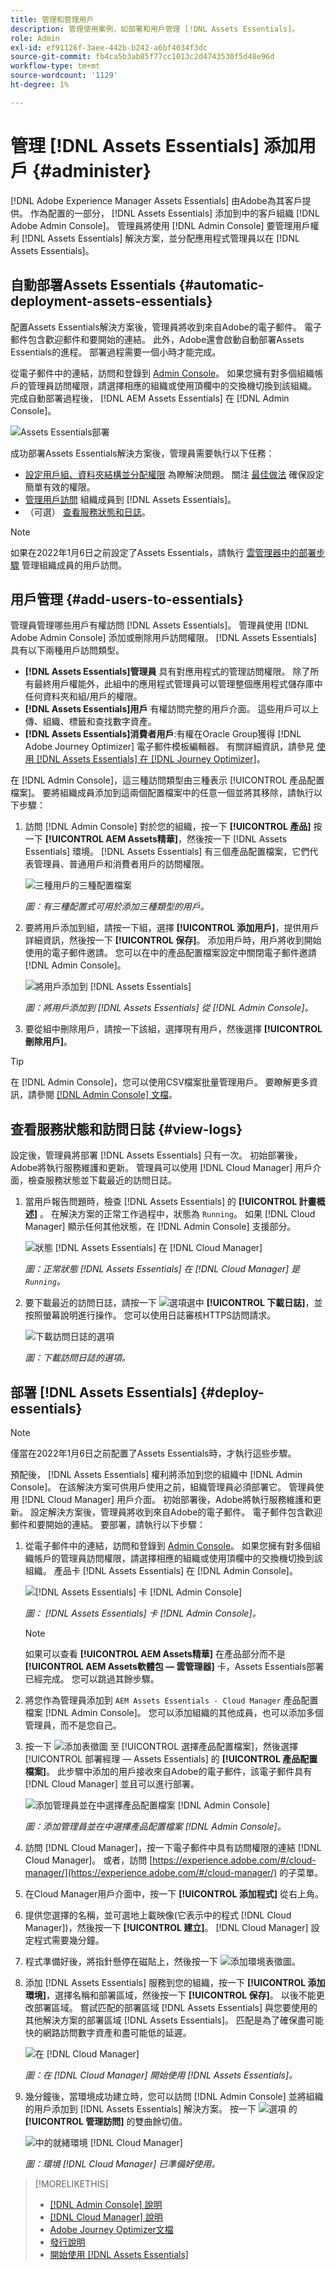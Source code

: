 ```yaml
---
title: 管理和管理用戶
description: 管理使用案例，如部署和用戶管理 [!DNL Assets Essentials]。
role: Admin
exl-id: ef91126f-3aee-442b-b242-a6bf4034f3dc
source-git-commit: fb4ca5b3ab85f77cc1013c2d4743530f5d48e96d
workflow-type: tm+mt
source-wordcount: '1129'
ht-degree: 1%

---
```


# 管理 [!DNL Assets Essentials] 添加用戶 {#administer}

[!DNL Adobe Experience Manager Assets Essentials] 由Adobe為其客戶提供。 作為配置的一部分， [!DNL Assets Essentials] 添加到中的客戶組織 [!DNL Adobe Admin Console]。 管理員將使用 [!DNL Admin Console] 要管理用戶權利 [!DNL Assets Essentials] 解決方案，並分配應用程式管理員以在 [!DNL Assets Essentials]。

## 自動部署Assets Essentials {#automatic-deployment-assets-essentials}

配置Assets Essentials解決方案後，管理員將收到來自Adobe的電子郵件。 電子郵件包含歡迎郵件和要開始的連結。 此外，Adobe還會啟動自動部署Assets Essentials的進程。 部署過程需要一個小時才能完成。

從電子郵件中的連結，訪問和登錄到 [Admin Console](https://adminconsole.adobe.com)。 如果您擁有對多個組織帳戶的管理員訪問權限，請選擇相應的組織或使用頂欄中的交換機切換到該組織。 完成自動部署過程後， [!DNL AEM Assets Essentials] 在 [!DNL Admin Console]。

![Assets Essentials部署](assets/assets-essentials-deployment.png)

成功部署Assets Essentials解決方案後，管理員需要執行以下任務：

* [設定用戶組、資料夾結構並分配權限](manage-permissions.md) 為瞭解決問題。 關注 [最佳做法](permission-management-best-practices.md) 確保設定簡單有效的權限。
* [管理用戶訪問](#add-users-to-essentials) 組織成員到 [!DNL Assets Essentials]。
* （可選） [查看服務狀態和日誌](#view-logs)。

>[!NOTE]
>
>如果在2022年1月6日之前設定了Assets Essentials，請執行 [雲管理器中的部署步驟](#deploy-essentials) 管理組織成員的用戶訪問。


## 用戶管理 {#add-users-to-essentials}

管理員管理哪些用戶有權訪問 [!DNL Assets Essentials]。 管理員使用 [!DNL Adobe Admin Console] 添加或刪除用戶訪問權限。 [!DNL Assets Essentials] 具有以下兩種用戶訪問類型。

* **[!DNL Assets Essentials]管理員** 具有對應用程式的管理訪問權限。 除了所有最終用戶權能外，此組中的應用程式管理員可以管理整個應用程式儲存庫中任何資料夾和組/用戶的權限。
* **[!DNL Assets Essentials]用戶** 有權訪問完整的用戶介面。 這些用戶可以上傳、組織、標籤和查找數字資產。
* **[!DNL Assets Essentials]消費者用戶**:有權在Oracle Group獲得 [!DNL Adobe Journey Optimizer] 電子郵件模板編輯器。 有關詳細資訊，請參見 [使用 [!DNL Assets Essentials] 在 [!DNL Journey Optimizer]](https://experienceleague.adobe.com/docs/journey-optimizer/using/create-messages/assets-essentials.html)。

在 [!DNL Admin Console]，這三種訪問類型由三種表示 [!UICONTROL 產品配置檔案]。 要將組織成員添加到這兩個配置檔案中的任意一個並將其移除，請執行以下步驟：

1. 訪問 [!DNL Admin Console] 對於您的組織，按一下 **[!UICONTROL 產品]** 按一下 **[!UICONTROL AEM Assets精華]**，然後按一下 [!DNL Assets Essentials] 環境。 [!DNL Assets Essentials] 有三個產品配置檔案，它們代表管理員、普通用戶和消費者用戶的訪問權限。

   ![三種用戶的三種配置檔案](assets/admin-console-admin-profile.png)
   <!-- Need to update screenshot to include 3 profiles -->

   *圖：有三種配置式可用於添加三種類型的用戶。*

1. 要將用戶添加到組，請按一下組，選擇 **[!UICONTROL 添加用戶]**，提供用戶詳細資訊，然後按一下 **[!UICONTROL 保存]**。 添加用戶時，用戶將收到開始使用的電子郵件邀請。 您可以在中的產品配置檔案設定中關閉電子郵件邀請 [!DNL Admin Console]。

   ![將用戶添加到 [!DNL Assets Essentials]](assets/adminconsole-add-user.png)

   *圖：將用戶添加到 [!DNL Assets Essentials] 從 [!DNL Admin Console]。*

1. 要從組中刪除用戶，請按一下該組，選擇現有用戶，然後選擇 **[!UICONTROL 刪除用戶]**。

>[!TIP]
>
>在 [!DNL Admin Console]，您可以使用CSV檔案批量管理用戶。 要瞭解更多資訊，請參閱 [[!DNL Admin Console] 文檔](https://helpx.adobe.com/enterprise/using/accounts.html)。

## 查看服務狀態和訪問日誌 {#view-logs}

設定後，管理員將部署 [!DNL Assets Essentials] 只有一次。 初始部署後，Adobe將執行服務維護和更新。 管理員可以使用 [!DNL Cloud Manager] 用戶介面，檢查服務狀態並下載最近的訪問日誌。

1. 當用戶報告問題時，檢查 [!DNL Assets Essentials] 的 **[!UICONTROL 計畫概述]** 。 在解決方案的正常工作過程中，狀態為 `Running`。 如果 [!DNL Cloud Manager] 顯示任何其他狀態，在 [!DNL Admin Console] 支援部分。

   ![狀態 [!DNL Assets Essentials] 在 [!DNL Cloud Manager]](assets/cloudmanager-manage-access-essentials.png)

   *圖：正常狀態 [!DNL Assets Essentials] 在 [!DNL Cloud Manager] 是 `Running`。*

1. 要下載最近的訪問日誌，請按一下 ![選項](assets/do-not-localize/options-ellipses-icon.png)選中 **[!UICONTROL 下載日誌]**，並按照螢幕說明進行操作。 您可以使用日誌審核HTTPS訪問請求。

   ![ 下載訪問日誌的選項](assets/cloudmanager-download-logs.png)

   *圖：下載訪問日誌的選項。*

## 部署 [!DNL Assets Essentials] {#deploy-essentials}

>[!NOTE]
>
>僅當在2022年1月6日之前配置了Assets Essentials時，才執行這些步驟。

預配後， [!DNL Assets Essentials] 權利將添加到您的組織中 [!DNL Admin Console]。 在該解決方案可供用戶使用之前，組織管理員必須部署它。 管理員使用 [!DNL Cloud Manager] 用戶介面。 初始部署後，Adobe將執行服務維護和更新。 設定解決方案後，管理員將收到來自Adobe的電子郵件。 電子郵件包含歡迎郵件和要開始的連結。 要部署，請執行以下步驟：

1. 從電子郵件中的連結，訪問和登錄到 [Admin Console](https://adminconsole.adobe.com)。 如果您擁有對多個組織帳戶的管理員訪問權限，請選擇相應的組織或使用頂欄中的交換機切換到該組織。 產品卡 [!DNL Assets Essentials] 在 [!DNL Admin Console]。

   ![[!DNL Assets Essentials] 卡 [!DNL Admin Console]](assets/essentials-in-admin-console.png)

   *圖： [!DNL Assets Essentials] 卡 [!DNL Admin Console]。*

   >[!NOTE]
   >
   >如果可以查看 **[!UICONTROL AEM Assets精華]** 在產品部分而不是 **[!UICONTROL AEM Assets軟體包 — 雲管理器]** 卡，Assets Essentials部署已經完成。 您可以跳過其餘步驟。

1. 將您作為管理員添加到 `AEM Assets Essentials - Cloud Manager` 產品配置檔案 [!DNL Admin Console]。 您可以添加組織的其他成員，也可以添加多個管理員，而不是您自己。

1. 按一下 ![添加表徵圖](assets/do-not-localize/add-icon.svg) 至 [!UICONTROL 選擇產品配置檔案]，然後選擇 [!UICONTROL 部署經理 — Assets Essentials] 的 **[!UICONTROL 產品配置檔案]**。 此步驟中添加的用戶接收來自Adobe的電子郵件，該電子郵件具有 [!DNL Cloud Manager] 並且可以進行部署。

   ![添加管理員並在中選擇產品配置檔案 [!DNL Admin Console]](assets/adminconsole-user1.png)

   *圖：添加管理員並在中選擇產品配置檔案 [!DNL Admin Console]。*

1. 訪問 [!DNL Cloud Manager]，按一下電子郵件中具有訪問權限的連結 [!DNL Cloud Manager]。 或者，訪問 [https://experience.adobe.com/#/cloud-manager/](https://experience.adobe.com/#/cloud-manager/) 的子菜單。

1. 在Cloud Manager用戶介面中，按一下 **[!UICONTROL 添加程式]** 從右上角。

1. 提供您選擇的名稱，並可選地上載映像(它表示中的程式 [!DNL Cloud Manager])，然後按一下 **[!UICONTROL 建立]**。 [!DNL Cloud Manager] 設定程式需要幾分鐘。

1. 程式準備好後，將指針懸停在磁貼上，然後按一下 ![添加環境表徵圖](assets/do-not-localize/add-environment-icon.png)。

1. 添加 [!DNL Assets Essentials] 服務到您的組織，按一下 **[!UICONTROL 添加環境]**，選擇名稱和部署區域，然後按一下 **[!UICONTROL 保存]**。 以後不能更改部署區域。 嘗試匹配的部署區域 [!DNL Assets Essentials] 與您要使用的其他解決方案的部署區域 [!DNL Assets Essentials]。 匹配是為了確保盡可能快的網路訪問數字資產和盡可能低的延遲。

   ![在 [!DNL Cloud Manager]](assets/cloudmanager-add-environment-for-essentials.png)

   *圖：在 [!DNL Cloud Manager] 開始使用 [!DNL Assets Essentials]。*

1. 幾分鐘後，當環境成功建立時，您可以訪問 [!DNL Admin Console] 並將組織的用戶添加到 [!DNL Assets Essentials] 解決方案。 按一下 ![選項](assets/do-not-localize/options-ellipses-icon.png) 的 **[!UICONTROL 管理訪問]** 的雙曲餘切值。

   ![中的就緒環境 [!DNL Cloud Manager]](assets/cloudmanager-manage-access-essentials.png)

   *圖：環境 [!DNL Cloud Manager] 已準備好使用。*

>[!MORELIKETHIS]
>
>* [[!DNL Admin Console] 說明](https://helpx.adobe.com/enterprise/using/admin-console.html)
>* [[!DNL Cloud Manager] 說明](https://experienceleague.adobe.com/docs/experience-manager-cloud-manager/using/introduction-to-cloud-manager.html?lang=zh-Hant)
>* [Adobe Journey Optimizer文檔](https://experienceleague.adobe.com/docs/journey-optimizer/using/ajo-home.html)
>* [發行說明](release-notes.md)
>* [開始使用 [!DNL Assets Essentials]](get-started.md)


